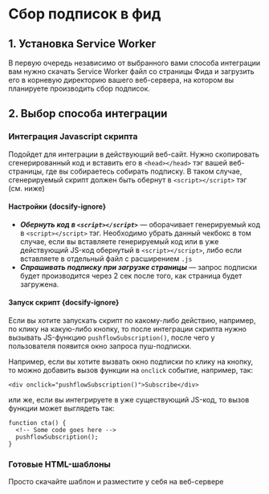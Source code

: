 # Сбор подписок в фид

## 1. Установка Service Worker
В первую очередь независимо от выбранного вами способа интеграции вам нужно скачать Service Worker файл со страницы Фида и загрузить его в корневую директорию вашего веб-сервера, на котором вы планируете производить сбор подписок. 


## 2. Выбор способа интеграции
### Интеграция Javascript скрипта 
Подойдет для интеграции в действующий веб-сайт. Нужно скопировать сгенерированный код и вставить его в ```<head></head>``` тэг вашей веб-страницы, где вы собираетесь собирать подписку. В таком случае, сгенерируемый скрипт должен быть обернут в ```<script></script>``` тэг (см. ниже)

#### Настройки {docsify-ignore}
- ***Обернуть код в ```<script></script>```*** — оборачивает генерируемый код в ```<script></script>``` тэг. Необходимо убрать данный чекбокс в том случае, если вы вставляете генерируемый код или в уже действующий JS-код обернутый в ```<script></script>```, либо если вставляете в отдельный файл с расширением ```.js```
- ***Спрашивать подписку при загрузке страницы*** — запрос подписки будет производится через 2 сек после того, как страница будет загружена.

#### Запуск скрипт {docsify-ignore}
Если вы хотите запускать скрипт по какому-либо действию, например, по клику на какую-либо кнопку, то после интеграции скрипта нужно вызывать JS-функцию ```pushflowSubscription()```, после чего у пользователя появится окно запроса пуш-подписки.

Например, если вы хотите вызвать окно подписки по клику на кнопку, то можно добавить вызов функции на ```onclick``` событие, например, так:
``` 
<div onclick="pushflowSubscription()">Subscribe</div>
```

или же, если вы интегрируете в уже существующий JS-код, то вызов функции может выглядеть так:
```
function cta() {
  <!-- Some code goes here -->
  pushflowSubscription();
}
```




### Готовые HTML-шаблоны
Просто скачайте шаблон и разместите у себя на веб-сервере
